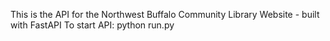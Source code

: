 This is the API for the Northwest Buffalo Community Library Website - built with FastAPI
To start API: python run.py